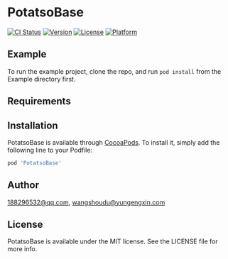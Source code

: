 # PotatsoBase

[![CI Status](https://img.shields.io/travis/188296532@qq.com/PotatsoBase.svg?style=flat)](https://travis-ci.org/188296532@qq.com/PotatsoBase)
[![Version](https://img.shields.io/cocoapods/v/PotatsoBase.svg?style=flat)](https://cocoapods.org/pods/PotatsoBase)
[![License](https://img.shields.io/cocoapods/l/PotatsoBase.svg?style=flat)](https://cocoapods.org/pods/PotatsoBase)
[![Platform](https://img.shields.io/cocoapods/p/PotatsoBase.svg?style=flat)](https://cocoapods.org/pods/PotatsoBase)

## Example

To run the example project, clone the repo, and run `pod install` from the Example directory first.

## Requirements

## Installation

PotatsoBase is available through [CocoaPods](https://cocoapods.org). To install
it, simply add the following line to your Podfile:

```ruby
pod 'PotatsoBase'
```

## Author

188296532@qq.com, wangshoudu@yungengxin.com

## License

PotatsoBase is available under the MIT license. See the LICENSE file for more info.
